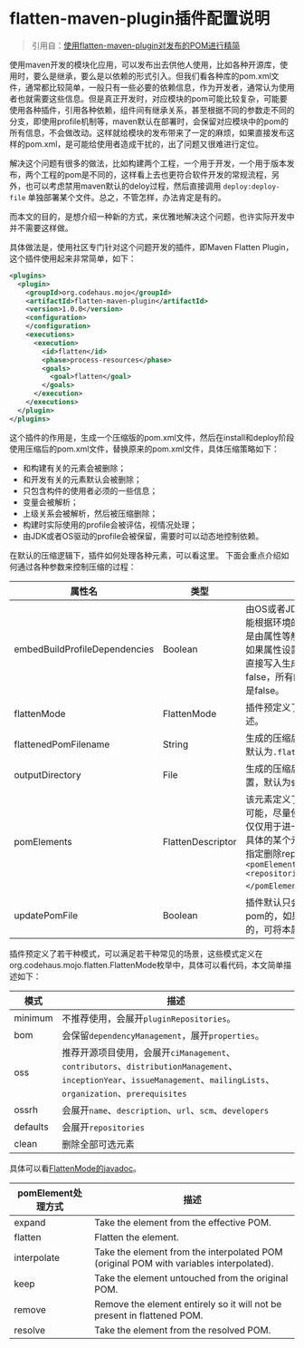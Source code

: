# flatten-maven-plugin插件配置说明

> 引用自：[使用flatten-maven-plugin对发布的POM进行精简](https://my.oschina.net/liyuj/blog/874929)

使用maven开发的模块化应用，可以发布出去供他人使用，比如各种开源库，使用时，要么是继承，要么是以依赖的形式引入。但我们看各种库的pom.xml文件，通常都比较简单，一般只有一些必要的依赖信息，作为开发者，通常认为使用者也就需要这些信息。但是真正开发时，对应模块的pom可能比较复杂，可能要使用各种插件，引用各种依赖，组件间有继承关系，甚至根据不同的参数走不同的分支，即使用profile机制等，maven默认在部署时，会保留对应模块中的pom的所有信息，不会做改动。这样就给模块的发布带来了一定的麻烦，如果直接发布这样的pom.xml，是可能给使用者造成干扰的，出了问题又很难进行定位。

解决这个问题有很多的做法，比如构建两个工程，一个用于开发，一个用于版本发布，两个工程的pom是不同的，这样看上去也更符合软件开发的常规流程，另外，也可以考虑禁用maven默认的deloy过程，然后直接调用 `deploy:deploy-file` 单独部署某个文件。总之，不管怎样，办法肯定是有的。

而本文的目的，是想介绍一种新的方式，来优雅地解决这个问题，也许实际开发中并不需要这样做。

具体做法是，使用社区专门针对这个问题开发的插件，即Maven Flatten Plugin，这个插件使用起来非常简单，如下：
```xml
<plugins>
  <plugin>
    <groupId>org.codehaus.mojo</groupId>
    <artifactId>flatten-maven-plugin</artifactId>
    <version>1.0.0</version>
    <configuration>
    </configuration>
    <executions>
      <execution>
        <id>flatten</id>
        <phase>process-resources</phase>
        <goals>
          <goal>flatten</goal>
        </goals>
      </execution>
    </executions>
  </plugin>
</plugins>
```
这个插件的作用是，生成一个压缩版的pom.xml文件，然后在install和deploy阶段使用压缩后的pom.xml文件，替换原来的pom.xml文件，具体压缩策略如下：

- 和构建有关的元素会被删除；
- 和开发有关的元素默认会被删除；
- 只包含构件的使用者必须的一些信息；
- 变量会被解析；
- 上级关系会被解析，然后被压缩删除；
- 构建时实际使用的profile会被评估，视情况处理；
- 由JDK或者OS驱动的profile会被保留，需要时可以动态地控制依赖。

在默认的压缩逻辑下，插件如何处理各种元素，可以看这里。 下面会重点介绍如何通过各种参数来控制压缩的过程：

| **属性名** | **类型** | **描述** |
| --- | --- | --- |
| embedBuildProfileDependencies | Boolean | 由OS或者JDK的不同而触发的profile，可能根据环境的不同而产生不同的依赖，但是由属性等触发的profile，就不确定了，如果属性设置为true，profile中的依赖会直接写入生成的pom中，如果设置为false，所有的profile信息都会保留,默认是false。 |
| flattenMode | FlattenMode | 插件预定义了若干种压缩模式，下面会详述。 |
| flattenedPomFilename | String | 生成的压缩后的`pom.xml`文件的文件名，默认为`.flattened-pom.xml`。 |
| outputDirectory | File | 生成的压缩后的`pom.xml`文件的存放位置，默认为`${project.basedir}`。 |
| pomElements | FlattenDescriptor | 该元素定义了如何处理额外的元素，如果可能，尽量使用`flattenMode`，这个元素仅仅用于进一步提高灵活性，它可以控制具体的某个元素是保留还是删除，比如要指定删除repositories，可以这样：`<pomElements><repositories>flatten</repositories></pomElements>`。 |
| updatePomFile | Boolean | 插件默认只会处理packaging属性为非pom的，如果要处理packaging为pom的，可将本属性值设置为true。 |

插件预定义了若干种模式，可以满足若干种常见的场景，这些模式定义在org.codehaus.mojo.flatten.FlattenMode枚举中，具体可以看代码，本文简单描述如下：

| **模式** | **描述** |
| --- | --- |
| minimum | 不推荐使用，会展开`pluginRepositories`。 |
| bom | 会保留`dependencyManagement`，展开`properties`。 |
| oss | 推荐开源项目使用，会展开`ciManagement`、`contributors`、`distributionManagement`、`inceptionYear`、`issueManagement`、`mailingLists`、`organization`、`prerequisites` |
| ossrh | 会展开`name`、`description`、`url`、`scm`、`developers` |
| defaults | 会展开`repositories` |
| clean | 删除全部可选元素 |

具体可以看[FlattenMode的javadoc](https://www.mojohaus.org/flatten-maven-plugin/apidocs/index.html)。

| **pomElement处理方式** | **描述** |
| --- | --- |
| expand | Take the element from the effective POM. |
| flatten | Flatten the element. |
| interpolate | Take the element from the interpolated POM (original POM with variables interpolated). |
| keep | Take the element untouched from the original POM. |
| remove | Remove the element entirely so it will not be present in flattened POM. |
| resolve | Take the element from the resolved POM. |

